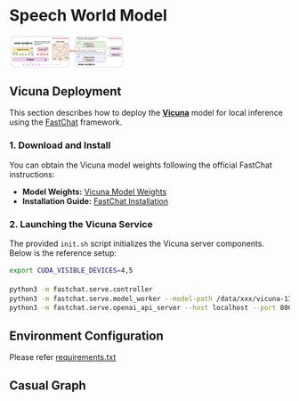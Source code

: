 # Speech World Model

<img src="resources/pipeline.png" alt="" style="zoom: 20%; display: block; margin-right: auto; margin-left: 0;" />


## Vicuna Deployment

This section describes how to deploy the [**Vicuna**](https://lmsys.org/blog/2023-03-30-vicuna/) model for local inference using the [FastChat](https://github.com/lm-sys/FastChat) framework.

### 1. Download and Install
You can obtain the Vicuna model weights following the official FastChat instructions:  
- **Model Weights:** [Vicuna Model Weights](https://github.com/lm-sys/FastChat?tab=readme-ov-file#model-weights)  
- **Installation Guide:** [FastChat Installation](https://github.com/lm-sys/FastChat?tab=readme-ov-file#install)

### 2. Launching the Vicuna Service
The provided `init.sh` script initializes the Vicuna server components.  
Below is the reference setup:

```sh
export CUDA_VISIBLE_DEVICES=4,5

python3 -m fastchat.serve.controller
python3 -m fastchat.serve.model_worker --model-path /data/xxx/vicuna-13b-v1.5
python3 -m fastchat.serve.openai_api_server --host localhost --port 8000
```

## Environment Configuration
Please refer [requirements.txt](requirements.txt)


## Casual Graph

